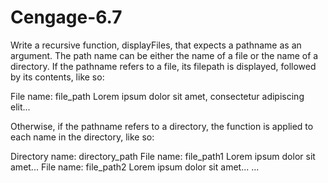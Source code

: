 # Cengage-6.7

Write a recursive function, displayFiles, that expects a pathname as an argument. The path name can be either the name of a file or the name of a directory. If the pathname refers to a file, its filepath is displayed, followed by its contents, like so:

File name: file_path
Lorem ipsum dolor sit amet, 
consectetur adipiscing elit...

Otherwise, if the pathname refers to a directory, the function is applied to each name in the directory, like so:

Directory name: directory_path
File name: file_path1 Lorem ipsum dolor sit amet...
File name: file_path2 Lorem ipsum dolor sit amet...
...

